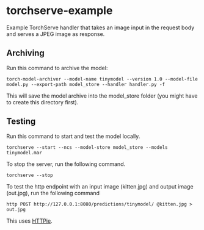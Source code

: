 # torchserve-example

Example TorchServe handler that takes an image input in the request body and serves a JPEG image as response. 

## Archiving

Run this command to archive the model:

```torch-model-archiver --model-name tinymodel --version 1.0 --model-file model.py --export-path model_store --handler handler.py -f```

This will save the model archive into the model_store folder (you might have to create this directory first).

## Testing

Run this command to start and test the model locally.

```torchserve --start --ncs --model-store model_store --models tinymodel.mar```

To stop the server, run the following command.

```torchserve --stop```

To test the http endpoint with an input image (kitten.jpg) and output image (out.jpg), run the following command

```http POST http://127.0.0.1:8080/predictions/tinymodel/ @kitten.jpg > out.jpg```

This uses [HTTPie](https://httpie.io/cli).
